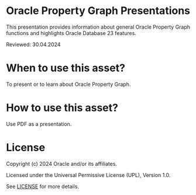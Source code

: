 # Oracle Property Graph Presentations
This presentation provides information about general Oracle Property Graph functions and highlights Oracle Database 23 features. 

Reviewed: 30.04.2024

# When to use this asset?

To present or to learn about Oracle Property Graph.

# How to use this asset?

Use PDF as a presentation.

# License

Copyright (c) 2024 Oracle and/or its affiliates.

Licensed under the Universal Permissive License (UPL), Version 1.0.

See [LICENSE](https://github.com/oracle-devrel/technology-engineering/blob/main/LICENSE) for more details.
